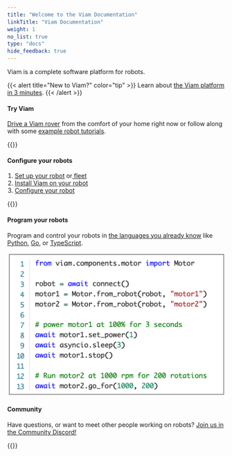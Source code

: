 ```yaml
---
title: "Welcome to the Viam Documentation"
linkTitle: "Viam Documentation"
weight: 1
no_list: true
type: "docs"
hide_feedback: true
---
```


Viam is a complete software platform for robots.

{{< alert title="New to Viam?" color="tip" >}}
Learn about [the Viam platform in 3 minutes](viam).
{{< /alert >}}

<div class="container td-max-width-on-larger-screens">
  <div class="row">
    <div class="col landing-hover-card">
        <div class="landing-hover-card-padding yellow">
            <h4>Try Viam</h4>
            <p style="text-align: left;"><a href="try-viam">Drive a Viam rover</a> from the comfort of your home right now or follow along with some <a href="tutorials">example robot tutorials</a>.</p>
            {{<gif webm_src="img/rover.webm" mp4_src="img/rover.mp4" alt="A Viam Rover moving about">}}
        </div>
    </div>
    <div class="col landing-hover-card ">
        <div class="landing-hover-card-padding purple">
        <h4>Configure your robots</h4>
        <div style="text-align: left">
            <ol style="padding-inline-start: 1.1rem">
            <li><a href="/manage/fleet/robots/">Set up your robot</a> or<a href="manage/fleet/"> fleet</a></li>
            <li><a href="installation">Install Viam on your robot</a></li>
            <li><a href="manage/configuration/">Configure your robot</a></li>
            </ol>
            {{<gif webm_src="img/blink.webm" mp4_src="img/blink.mp4" alt="A blinking L.E.D. connected to a Raspberry Pi">}}
        </div>
    </div>
    </div>
  </div>
  <div class="row">
    <div class="col landing-hover-card">
        <div class="landing-hover-card-padding teal">
        <h4>Program your robots</h4>
        <p style="text-align: left;">
            Program and control your robots in <a href="program/get-started-sdks/"> the languages you already know</a> like <a href="https://python.viam.dev/">Python</a>, <a href="https://pkg.go.dev/go.viam.com/rdk">Go</a>, or <a href="https://ts.viam.dev/">TypeScript</a>.
        </p>
        <img src="img/code.png" alt="Robot code">
        </div>
    </div>
    <div class="col landing-hover-card">
        <div class="landing-hover-card-padding pink">
            <h4>Community</h4>
            <p style="text-align: left;">Have questions, or want to meet other people working on robots? <a href="https://discord.gg/viam">Join us in the Community Discord!</a></p>
            {{<gif webm_src="img/heart.webm" mp4_src="img/heart.mp4" alt="A robot drawing a heart">}}
        </div>
    </div>
    </div>
</div>
